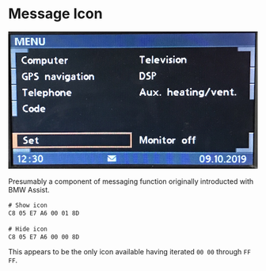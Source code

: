 # Message Icon

![icon](icon.JPG)

Presumably a component of messaging function originally introducted with BMW Assist.
        
    # Show icon
    C8 05 E7 A6 00 01 8D
        
    # Hide icon
    C8 05 E7 A6 00 00 8D
    
This appears to be the only icon available having iterated `00 00` through `FF FF`.